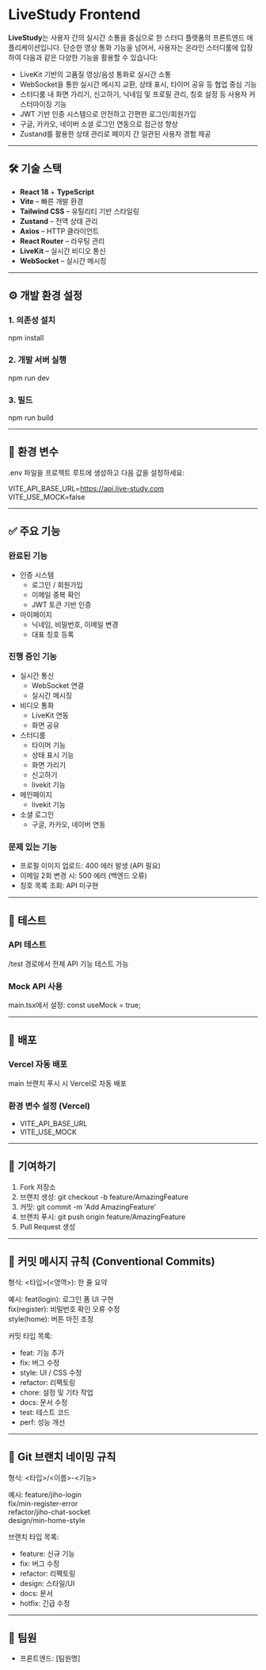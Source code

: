 # LiveStudy Frontend

**LiveStudy**는 사용자 간의 실시간 소통을 중심으로 한 스터디 플랫폼의 프론트엔드 애플리케이션입니다.
단순한 영상 통화 기능을 넘어서, 사용자는 온라인 스터디룸에 입장하여 다음과 같은 다양한 기능을 활용할 수 있습니다:
 - LiveKit 기반의 고품질 영상/음성 통화로 실시간 소통
 - WebSocket을 통한 실시간 메시지 교환, 상태 표시, 타이머 공유 등 협업 중심 기능
 - 스터디룸 내 화면 가리기, 신고하기, 닉네임 및 프로필 관리, 칭호 설정 등 사용자 커스터마이징 기능
 - JWT 기반 인증 시스템으로 안전하고 간편한 로그인/회원가입
 - 구글, 카카오, 네이버 소셜 로그인 연동으로 접근성 향상
 - Zustand를 활용한 상태 관리로 페이지 간 일관된 사용자 경험 제공

---

## 🛠️ 기술 스택

- **React 18** + **TypeScript**
- **Vite** – 빠른 개발 환경
- **Tailwind CSS** – 유틸리티 기반 스타일링
- **Zustand** – 전역 상태 관리
- **Axios** – HTTP 클라이언트
- **React Router** – 라우팅 관리
- **LiveKit** – 실시간 비디오 통신
- **WebSocket** – 실시간 메시징

---

## ⚙️ 개발 환경 설정

### 1. 의존성 설치
npm install

### 2. 개발 서버 실행
npm run dev

### 3. 빌드
npm run build

---

## 🔐 환경 변수

.env 파일을 프로젝트 루트에 생성하고 다음 값을 설정하세요:

VITE_API_BASE_URL=https://api.live-study.com  
VITE_USE_MOCK=false

---

## ✅ 주요 기능

### 완료된 기능

- 인증 시스템
  - 로그인 / 회원가입
  - 이메일 중복 확인
  - JWT 토큰 기반 인증
- 마이페이지
  - 닉네임, 비밀번호, 이메일 변경
  - 대표 칭호 등록

### 진행 중인 기능

- 실시간 통신
  - WebSocket 연결
  - 실시간 메시징
- 비디오 통화
  - LiveKit 연동
  - 화면 공유
- 스터디룸
  - 타이머 기능
  - 상태 표시 기능
  - 화면 가리기
  - 신고하기
  - livekit 기능
- 메인페이지
  - livekit 기능
- 소셜 로그인
  - 구글, 카카오, 네이버 연동

### 문제 있는 기능

- 프로필 이미지 업로드: 400 에러 발생 (API 필요)
- 이메일 2회 변경 시: 500 에러 (백엔드 오류)
- 칭호 목록 조회: API 미구현

---

## 🧪 테스트

### API 테스트

/test 경로에서 전체 API 기능 테스트 가능

### Mock API 사용

main.tsx에서 설정:
const useMock = true;

---

## 🚀 배포

### Vercel 자동 배포

main 브랜치 푸시 시 Vercel로 자동 배포

### 환경 변수 설정 (Vercel)

- VITE_API_BASE_URL
- VITE_USE_MOCK

---

## 🤝 기여하기

1. Fork 저장소
2. 브랜치 생성: git checkout -b feature/AmazingFeature
3. 커밋: git commit -m 'Add AmazingFeature'
4. 브랜치 푸시: git push origin feature/AmazingFeature
5. Pull Request 생성

---

## 📜 커밋 메시지 규칙 (Conventional Commits)

형식:
<타입>(<영역>): 한 줄 요약

예시:
feat(login): 로그인 폼 UI 구현  
fix(register): 비밀번호 확인 오류 수정  
style(home): 버튼 마진 조정

커밋 타입 목록:
- feat: 기능 추가
- fix: 버그 수정
- style: UI / CSS 수정
- refactor: 리팩토링
- chore: 설정 및 기타 작업
- docs: 문서 수정
- test: 테스트 코드
- perf: 성능 개선

---

## 🌿 Git 브랜치 네이밍 규칙

형식:
<타입>/<이름>-<기능>

예시:
feature/jiho-login  
fix/min-register-error  
refactor/jiho-chat-socket  
design/min-home-style

브랜치 타입 목록:
- feature: 신규 기능
- fix: 버그 수정
- refactor: 리팩토링
- design: 스타일/UI
- docs: 문서
- hotfix: 긴급 수정

---

## 👥 팀원

- 프론트엔드: [팀원명]
